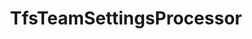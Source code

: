 ---
optionsClassName: TfsTeamSettingsProcessorOptions
optionsClassFullName: MigrationTools.Processors.TfsTeamSettingsProcessorOptions
configurationSamples:
- name: defaults
  order: 2
  description: 
  code: There are no defaults! Check the sample for options!
  sampleFor: MigrationTools.Processors.TfsTeamSettingsProcessorOptions
- name: sample
  order: 1
  description: 
  code: There is no sample, but you can check the classic below for a general feel.
  sampleFor: MigrationTools.Processors.TfsTeamSettingsProcessorOptions
- name: classic
  order: 3
  description: 
  code: >-
    {
      "$type": "TfsTeamSettingsProcessorOptions",
      "Enabled": false,
      "MigrateTeamSettings": false,
      "UpdateTeamSettings": false,
      "PrefixProjectToNodes": false,
      "MigrateTeamCapacities": false,
      "Teams": null,
      "UseUserMapping": false,
      "SourceName": null,
      "TargetName": null
    }
  sampleFor: MigrationTools.Processors.TfsTeamSettingsProcessorOptions
description: Native TFS Processor, does not work with any other Endpoints.
className: TfsTeamSettingsProcessor
typeName: Processors
architecture: 
options:
- parameterName: Enabled
  type: Boolean
  description: If set to `true` then the processor will run. Set to `false` and the processor will not run.
  defaultValue: missing XML code comments
- parameterName: MigrateTeamCapacities
  type: Boolean
  description: 'Migrate original team member capacities after their creation on the target team project. Note: It will only migrate team member capacity if the team member with same display name exists on the target collection otherwise it will be ignored.'
  defaultValue: false
- parameterName: MigrateTeamSettings
  type: Boolean
  description: Migrate original team settings after their creation on target team project
  defaultValue: false
- parameterName: PrefixProjectToNodes
  type: Boolean
  description: Prefix your iterations and areas with the project name. If you have enabled this in `NodeStructuresMigrationConfig` you must do it here too.
  defaultValue: false
- parameterName: SourceName
  type: String
  description: This is the `IEndpoint` that will be used as the source of the Migration. Can be null for a write only processor.
  defaultValue: missing XML code comments
- parameterName: TargetName
  type: String
  description: This is the `IEndpoint` that will be used as the Target of the Migration. Can be null for a read only processor.
  defaultValue: missing XML code comments
- parameterName: Teams
  type: List
  description: List of Teams to process. If this is `null` then all teams will be processed.
  defaultValue: missing XML code comments
- parameterName: UpdateTeamSettings
  type: Boolean
  description: Reset the target team settings to match the source if the team exists
  defaultValue: false
- parameterName: UseUserMapping
  type: Boolean
  description: Use user mapping file from TfsTeamSettingsTool when matching users when migrating capacities. By default, users in source are matched in target users by current display name. When this is set to `true`, users are matched also by mapped name from user mapping file.
  defaultValue: missing XML code comments
status: Beta
processingTarget: Teams
classFile: src/MigrationTools.Clients.TfsObjectModel/Processors/TfsTeamSettingsProcessor.cs
optionsClassFile: src/MigrationTools.Clients.TfsObjectModel/Processors/TfsTeamSettingsProcessorOptions.cs
notes:
  exists: false
  path: docs/Reference/Processors/TfsTeamSettingsProcessor-notes.md
  markdown: ''

redirectFrom:
- /Reference/Processors/TfsTeamSettingsProcessorOptions/
layout: reference
toc: true
permalink: /Reference/Processors/TfsTeamSettingsProcessor/
title: TfsTeamSettingsProcessor
categories:
- Processors
- 
topics:
- topic: notes
  path: docs/Reference/Processors/TfsTeamSettingsProcessor-notes.md
  exists: false
  markdown: ''
- topic: introduction
  path: docs/Reference/Processors/TfsTeamSettingsProcessor-introduction.md
  exists: false
  markdown: ''

---